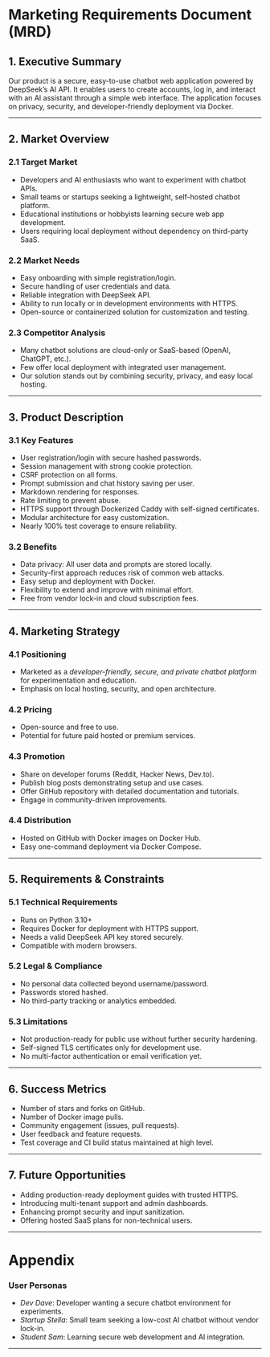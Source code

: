 # Marketing Requirements Document (MRD)

## 1. Executive Summary
Our product is a secure, easy-to-use chatbot web application powered by DeepSeek’s AI API. It enables users to create accounts, log in, and interact with an AI assistant through a simple web interface. The application focuses on privacy, security, and developer-friendly deployment via Docker.

---

## 2. Market Overview

### 2.1 Target Market
- Developers and AI enthusiasts who want to experiment with chatbot APIs.
- Small teams or startups seeking a lightweight, self-hosted chatbot platform.
- Educational institutions or hobbyists learning secure web app development.
- Users requiring local deployment without dependency on third-party SaaS.

### 2.2 Market Needs
- Easy onboarding with simple registration/login.
- Secure handling of user credentials and data.
- Reliable integration with DeepSeek API.
- Ability to run locally or in development environments with HTTPS.
- Open-source or containerized solution for customization and testing.

### 2.3 Competitor Analysis
- Many chatbot solutions are cloud-only or SaaS-based (OpenAI, ChatGPT, etc.).
- Few offer local deployment with integrated user management.
- Our solution stands out by combining security, privacy, and easy local hosting.

---

## 3. Product Description

### 3.1 Key Features
- User registration/login with secure hashed passwords.
- Session management with strong cookie protection.
- CSRF protection on all forms.
- Prompt submission and chat history saving per user.
- Markdown rendering for responses.
- Rate limiting to prevent abuse.
- HTTPS support through Dockerized Caddy with self-signed certificates.
- Modular architecture for easy customization.
- Nearly 100% test coverage to ensure reliability.

### 3.2 Benefits
- Data privacy: All user data and prompts are stored locally.
- Security-first approach reduces risk of common web attacks.
- Easy setup and deployment with Docker.
- Flexibility to extend and improve with minimal effort.
- Free from vendor lock-in and cloud subscription fees.

---

## 4. Marketing Strategy

### 4.1 Positioning
- Marketed as a *developer-friendly, secure, and private chatbot platform* for experimentation and education.
- Emphasis on local hosting, security, and open architecture.

### 4.2 Pricing
- Open-source and free to use.
- Potential for future paid hosted or premium services.

### 4.3 Promotion
- Share on developer forums (Reddit, Hacker News, Dev.to).
- Publish blog posts demonstrating setup and use cases.
- Offer GitHub repository with detailed documentation and tutorials.
- Engage in community-driven improvements.

### 4.4 Distribution
- Hosted on GitHub with Docker images on Docker Hub.
- Easy one-command deployment via Docker Compose.

---

## 5. Requirements & Constraints

### 5.1 Technical Requirements
- Runs on Python 3.10+
- Requires Docker for deployment with HTTPS support.
- Needs a valid DeepSeek API key stored securely.
- Compatible with modern browsers.

### 5.2 Legal & Compliance
- No personal data collected beyond username/password.
- Passwords stored hashed.
- No third-party tracking or analytics embedded.

### 5.3 Limitations
- Not production-ready for public use without further security hardening.
- Self-signed TLS certificates only for development use.
- No multi-factor authentication or email verification yet.

---

## 6. Success Metrics

- Number of stars and forks on GitHub.
- Number of Docker image pulls.
- Community engagement (issues, pull requests).
- User feedback and feature requests.
- Test coverage and CI build status maintained at high level.

---

## 7. Future Opportunities

- Adding production-ready deployment guides with trusted HTTPS.
- Introducing multi-tenant support and admin dashboards.
- Enhancing prompt security and input sanitization.
- Offering hosted SaaS plans for non-technical users.

---

# Appendix

### User Personas
- *Dev Dave*: Developer wanting a secure chatbot environment for experiments.
- *Startup Stella*: Small team seeking a low-cost AI chatbot without vendor lock-in.
- *Student Sam*: Learning secure web development and AI integration.

---
